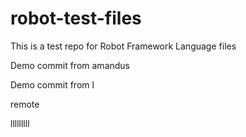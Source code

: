 # robot-test-files

This is a test repo for Robot Framework Language files

Demo commit from amandus


Demo commit from l

remote


lllllllll